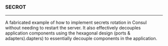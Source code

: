 ### SECROT
___
A fabricated example of how to implement secrets rotation in Consul without needing to restart the server.
It also effectively decouples application components using the hexagonal design (ports & adapters).dapters) to essentially decouple components in the application.